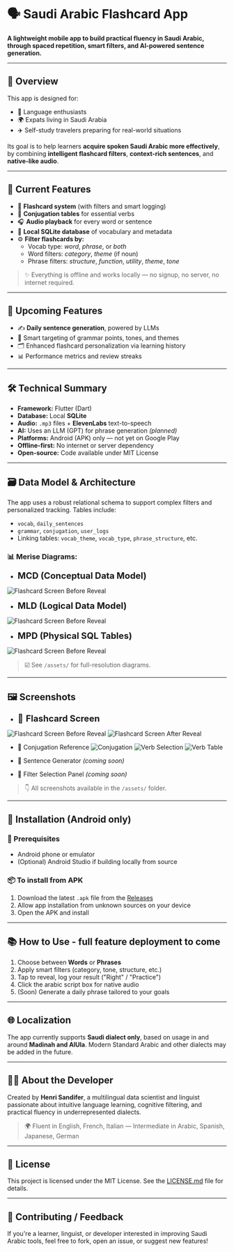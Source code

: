 # 🗣️ Saudi Arabic Flashcard App

**A lightweight mobile app to build practical fluency in Saudi Arabic, through spaced repetition, smart filters, and AI-powered sentence generation.**

---

## 📱 Overview

This app is designed for:
- 🧠 Language enthusiasts
- 🌍 Expats living in Saudi Arabia
- ✈️ Self-study travelers preparing for real-world situations

Its goal is to help learners **acquire spoken Saudi Arabic more effectively**, by combining **intelligent flashcard filters**, **context-rich sentences**, and **native-like audio**.

---

## 🧠 Current Features

- 🎴 **Flashcard system** (with filters and smart logging)
- 📘 **Conjugation tables** for essential verbs
- 🎧 **Audio playback** for every word or sentence
- 📁 **Local SQLite database** of vocabulary and metadata
- ⚙️ **Filter flashcards by:**
  - Vocab type: *word*, *phrase*, or *both*
  - Word filters: *category*, *theme* (if noun)
  - Phrase filters: *structure*, *function*, *utility*, *theme*, *tone*

> ✨ Everything is offline and works locally — no signup, no server, no internet required.

---

## 🔮 Upcoming Features

- ✍️ **Daily sentence generation**, powered by LLMs
- 🎯 Smart targeting of grammar points, tones, and themes
- 🗂️ Enhanced flashcard personalization via learning history
- 📊 Performance metrics and review streaks

---

## 🛠️ Technical Summary

- **Framework:** Flutter (Dart)
- **Database:** Local **SQLite**
- **Audio:** `.mp3` files + **ElevenLabs** text-to-speech
- **AI:** Uses an LLM (GPT) for phrase generation *(planned)*
- **Platforms:** Android (APK) only — not yet on Google Play
- **Offline-first:** No internet or server dependency
- **Open-source:** Code available under MIT License

---

## 🗃️ Data Model & Architecture

The app uses a robust relational schema to support complex filters and personalized tracking. Tables include:

- `vocab`, `daily_sentences`
- `grammar`, `conjugation`, `user_logs`
- Linking tables: `vocab_theme`, `vocab_type`, `phrase_structure`, etc.

### 📊 Merise Diagrams:
- <span style="font-size: 20px;">**MCD (Conceptual Data Model)**</span>
&nbsp;

![Flashcard Screen Before Reveal](assets/MCD.png)

- <span style="font-size: 20px;">**MLD (Logical Data Model)**</span>
&nbsp;

![Flashcard Screen Before Reveal](assets/MLD.png)

- <span style="font-size: 20px;">**MPD (Physical SQL Tables)**</span>
&nbsp;

![Flashcard Screen Before Reveal](assets/MPD.png) 

> ☑️ See `/assets/` for full-resolution diagrams.

---

## 🖼️ Screenshots

- <span style="font-size: 20px;">📲 **Flashcard Screen**</span>
&nbsp;

![Flashcard Screen Before Reveal](assets/before_reveal.png)
![Flashcard Screen After Reveal](assets/after_reveal.png)

- 🧮 Conjugation Reference
![Conjugation](assets/conjugation.png)
![Verb Selection](assets/verb_selection.png)
![Verb Table](assets/verb_table.png)

- 🧠 Sentence Generator *(coming soon)*
- 📂 Filter Selection Panel *(coming soon)*

> 👇 All screenshots available in the `/assets/` folder.

---

## 🚀 Installation (Android only)

### 🔧 Prerequisites
- Android phone or emulator
- (Optional) Android Studio if building locally from source

### 📦 To install from APK
1. Download the latest `.apk` file from the [Releases](https://github.com/yourusername/saudi-arabic-flashcards/releases)
2. Allow app installation from unknown sources on your device
3. Open the APK and install

---

## 📚 How to Use - full feature deployment to come

1. Choose between **Words** or **Phrases**
2. Apply smart filters (category, tone, structure, etc.)
3. Tap to reveal, log your result ("Right" / "Practice")
4. Click the arabic script box for native audio
5. (Soon) Generate a daily phrase tailored to your goals

---

## 🌐 Localization

The app currently supports **Saudi dialect only**, based on usage in and around **Madinah and AlUla**. Modern Standard Arabic and other dialects may be added in the future.

---

## 👨‍💻 About the Developer

Created by **Henri Sandifer**, a multilingual data scientist and linguist passionate about intuitive language learning, cognitive filtering, and practical fluency in underrepresented dialects.

> 🌍 Fluent in English, French, Italian — Intermediate in Arabic, Spanish, Japanese, German

---

## 📄 License

This project is licensed under the MIT License. See the [LICENSE.md](LICENSE.md) file for details.

---

## 🌟 Contributing / Feedback

If you're a learner, linguist, or developer interested in improving Saudi Arabic tools, feel free to fork, open an issue, or suggest new features!
